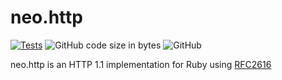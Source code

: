 # neo.http
[![Tests](https://github.com/MrHarrisonBarker/neo.http/actions/workflows/tests.yml/badge.svg)](https://github.com/MrHarrisonBarker/neo.http/actions/workflows/tests.yml)
![GitHub code size in bytes](https://img.shields.io/github/languages/code-size/mrharrisonbarker/neo.http)
![GitHub](https://img.shields.io/github/license/mrharrisonbarker/neo.http)

neo.http is an HTTP 1.1 implementation for Ruby using [RFC2616](https://datatracker.ietf.org/doc/html/rfc2616)

[comment]: <> (###Compliance)